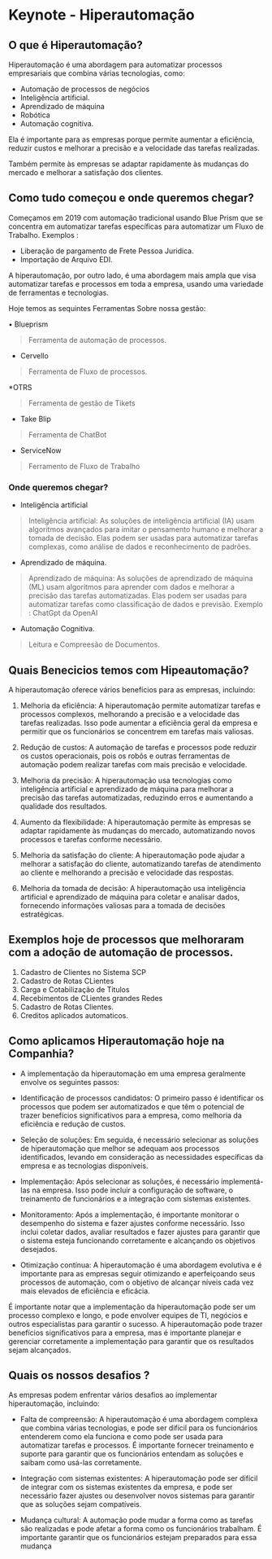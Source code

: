 # Keynote  - Hiperautomação

##  O que é Hiperautomação? 

 Hiperautomação é uma abordagem para automatizar processos empresariais que combina várias tecnologias, como:

* Automação de processos de negócios
* Inteligência artificial.
* Aprendizado de máquina
* Robótica
* Automação cognitiva.

Ela é importante para as empresas porque permite aumentar a eficiência, reduzir custos e melhorar a precisão e a velocidade das tarefas realizadas.

Também permite às empresas se adaptar rapidamente às mudanças do mercado e melhorar a satisfação dos clientes.

##  Como tudo começou e onde queremos chegar?

Começamos em 2019 com  automação tradicional usando Blue Prism que se concentra em automatizar tarefas específicas para automatizar um Fluxo de Trabalho.
Exemplos :

* Liberação de pargamento de Frete Pessoa Juridica.
* Importação de Arquivo EDI.  

A hiperautomação, por outro lado, é uma abordagem mais ampla que visa automatizar tarefas e processos em toda a empresa, usando uma variedade de ferramentas e tecnologias.

Hoje temos as sequintes Ferramentas Sobre nossa gestão:

• Blueprism

> Ferramenta de automação de processos.

* Cervello

> Ferramenta de Fluxo de processos.

*OTRS

> Ferramenta de gestão de Tikets

* Take Blip

> Ferramenta de ChatBot

* ServiceNow

 > Ferramento de Fluxo de Trabalho

### Onde queremos chegar?

* Inteligência artificial
> Inteligência artificial: As soluções de inteligência artificial (IA) usam algoritmos avançados para imitar o pensamento humano e melhorar a tomada de decisão. Elas podem ser usadas para automatizar tarefas complexas, como análise de dados e reconhecimento de padrões.

* Aprendizado de máquina.
>Aprendizado de máquina: As soluções de aprendizado de máquina (ML) usam algoritmos para aprender com dados e melhorar a precisão das tarefas automatizadas. Elas podem ser usadas para automatizar tarefas como classificação de dados e previsão.
> Exemplo  : ChatGpt da OpenAI

* Automação Cognitiva.
> Leitura e Compreesão de Documentos.




##  Quais Benecicios temos com Hipeautomação?

A hiperautomação oferece vários benefícios para as empresas, incluindo:

1. Melhoria da eficiência: A hiperautomação permite automatizar tarefas e processos complexos, melhorando a precisão e a velocidade das tarefas realizadas. Isso pode aumentar a eficiência geral da empresa e permitir que os funcionários se concentrem em tarefas mais valiosas.

2. Redução de custos: A automação de tarefas e processos pode reduzir os custos operacionais, pois os robôs e outras ferramentas de automação podem realizar tarefas com mais precisão e velocidade.

3. Melhoria da precisão: A hiperautomação usa tecnologias como inteligência artificial e aprendizado de máquina para melhorar a precisão das tarefas automatizadas, reduzindo erros e aumentando a qualidade dos resultados.

4. Aumento da flexibilidade: A hiperautomação permite às empresas se adaptar rapidamente às mudanças do mercado, automatizando novos processos e tarefas conforme necessário.

5. Melhoria da satisfação do cliente: A hiperautomação pode ajudar a melhorar a satisfação do cliente, automatizando tarefas de atendimento ao cliente e melhorando a precisão e velocidade das respostas.

6. Melhoria da tomada de decisão: A hiperautomação usa inteligência artificial e aprendizado de máquina para coletar e analisar dados, fornecendo informações valiosas para a tomada de decisões estratégicas.

## Exemplos hoje de processos que melhoraram com a adoção de automação de processos.

1. Cadastro de Clientes no Sistema SCP
2. Cadastro de Rotas CLientes
3. Carga e Cotabilização de Titulos
4. Recebimentos de CLientes grandes Redes
5. Cadastro de Rotas Clientes.
6. Creditos aplicados automaticos.






##  Como aplicamos Hiperautomação hoje na Companhia? 

- A implementação da hiperautomação em uma empresa geralmente envolve os seguintes passos:

* Identificação de processos candidatos: O primeiro passo é identificar os processos que podem ser automatizados e que têm o potencial de trazer benefícios significativos para a empresa, como melhoria da eficiência e redução de custos.

* Seleção de soluções: Em seguida, é necessário selecionar as soluções de hiperautomação que melhor se adequam aos processos identificados, levando em consideração as necessidades específicas da empresa e as tecnologias disponíveis.

* Implementação: Após selecionar as soluções, é necessário implementá-las na empresa. Isso pode incluir a configuração de software, o treinamento de funcionários e a integração com sistemas existentes.

* Monitoramento: Após a implementação, é importante monitorar o desempenho do sistema e fazer ajustes conforme necessário. Isso inclui coletar dados, avaliar resultados e fazer ajustes para garantir que o sistema esteja funcionando corretamente e alcançando os objetivos desejados.

* Otimização contínua: A hiperautomação é uma abordagem evolutiva e é importante para as empresas seguir otimizando e aperfeiçoando seus processos de automação, com o objetivo de alcançar níveis cada vez mais elevados de eficiência e eficácia.

É importante notar que a implementação da hiperautomação pode ser um processo complexo e longo, e pode envolver equipes de TI, negócios e outros especialistas para garantir o sucesso. A hiperautomação pode trazer benefícios significativos para a empresa, mas é importante planejar e gerenciar corretamente a implementação para garantir que os resultados sejam alcançados.

##  Quais os nossos desafios ?

As empresas podem enfrentar vários desafios ao implementar hiperautomação, incluindo:

* Falta de compreensão: A hiperautomação é uma abordagem complexa que combina várias tecnologias, e pode ser difícil para os funcionários entenderem como ela funciona e como pode ser usada para automatizar tarefas e processos. É importante fornecer treinamento e suporte para garantir que os funcionários entendam as soluções e saibam como usá-las corretamente.

* Integração com sistemas existentes: A hiperautomação pode ser difícil de integrar com os sistemas existentes da empresa, e pode ser necessário fazer ajustes ou desenvolver novos sistemas para garantir que as soluções sejam compatíveis.

* Mudança cultural: A automação pode mudar a forma como as tarefas são realizadas e pode afetar a forma como os funcionários trabalham. É importante garantir que os funcionários estejam preparados para essa mudança